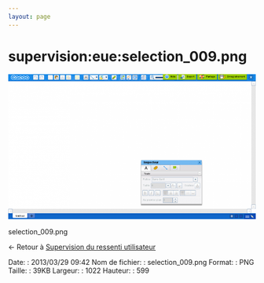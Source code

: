 ```yaml
---
layout: page
---
```


supervision:eue:selection\_009.png
==================================

[![selection\_009.png](../../../assets/media/supervision/eue/selection_009.png@cache=&w=900&h=527 "selection_009.png")](../../../assets/media/supervision/eue/selection_009.png@cache= "Afficher le fichier original")

selection\_009.png

← Retour à [Supervision du ressenti
utilisateur](../../../supervision/eue/start.html "supervision:eue:start")

Date:
:   2013/03/29 09:42
Nom de fichier:
:   selection\_009.png
Format:
:   PNG
Taille:
:   39KB
Largeur:
:   1022
Hauteur:
:   599

